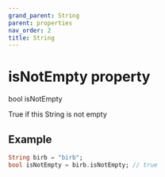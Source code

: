 ```yaml
---
grand_parent: String
parent: properties
nav_order: 2
title: String
---
```


# isNotEmpty property

bool isNotEmpty

True if this String is not empty

## Example
```dart
String birb = "birb";
bool isNotEmpty = birb.isNotEmpty; // true
```
